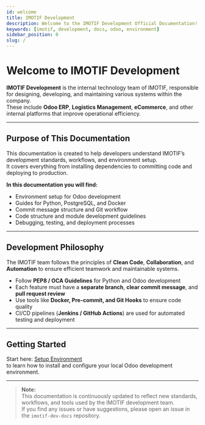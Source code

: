 ```yaml
---
id: welcome
title: IMOTIF Development
description: Welcome to the IMOTIF Development Official Documentation!
keywords: [imotif, development, docs, odoo, environment]
sidebar_position: 0
slug: /
---
```


# Welcome to IMOTIF Development

**IMOTIF Development** is the internal technology team of IMOTIF, responsible for designing, developing, and maintaining various systems within the company.  
These include **Odoo ERP**, **Logistics Management**, **eCommerce**, and other internal platforms that improve operational efficiency.

---

## Purpose of This Documentation

This documentation is created to help developers understand IMOTIF’s development standards, workflows, and environment setup.  
It covers everything from installing dependencies to committing code and deploying to production.

**In this documentation you will find:**
- Environment setup for Odoo development  
- Guides for Python, PostgreSQL, and Docker  
- Commit message structure and Git workflow  
- Code structure and module development guidelines  
- Debugging, testing, and deployment processes  

---

## Development Philosophy

The IMOTIF team follows the principles of **Clean Code**, **Collaboration**, and **Automation** to ensure efficient teamwork and maintainable systems.

- Follow **PEP8 / OCA Guidelines** for Python and Odoo development  
- Each feature must have a **separate branch**, **clear commit message**, and **pull request review**  
- Use tools like **Docker, Pre-commit, and Git Hooks** to ensure code quality  
- CI/CD pipelines (**Jenkins / GitHub Actions**) are used for automated testing and deployment  

---

## Getting Started

Start here: [Setup Environment](/setup-environment)  
to learn how to install and configure your local Odoo development environment.

---

> **Note:**  
> This documentation is continuously updated to reflect new standards, workflows, and tools used by the IMOTIF development team.  
> If you find any issues or have suggestions, please open an issue in the `imotif-dev-docs` repository.
